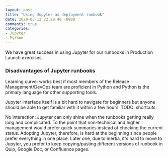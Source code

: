 ```yaml
---
layout: post
title: "Using Jupyter as deployment runbook"
date: 2020-03-13 22:29:40 -0800
comments: true
categories: 
- Jupyter
- Python
---
```


We have great success in using Jupyter for our runbooks in Production Launch exercises.

<!--more-->

### Disadvantages of Jupyter runbooks

Learning curve: works best if most members of the Release Management/DevOps team are proficient in Python and Python is the primary language for other supporting tools.

Jupyter interface itself is a bit hard to navigate for beginners but anyone should be able to get familiar with it within a few hours. TODO: shortcuts

No interaction: Jupyter can only shine when the runbooks getting really long and complicated. 
To the point that non-technical and higher management would prefer quick summaries instead of checking the current status.
Adopting Jupyter, therefore, is hard at the beginning since people prefer everything in one place.
Later one, due to inertia, it's hard to move to Jupyter, you prefer to keep copying/pasting different versions of runbook in Quip, Google Doc, or Confluence pages.
